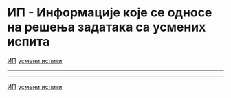 # ИП - Информације које се односе на решења задатака са усмених испита

[ИП](../../README.md) [усмени испити](../README.md)

---

---  

[ИП](../../README.md) [усмени испити](../README.md)